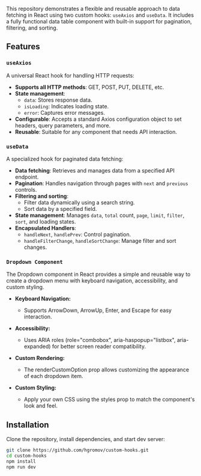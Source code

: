 This repository demonstrates a flexible and reusable approach to data fetching in React using two custom hooks: `useAxios` and `useData`. It includes a fully functional data table component with built-in support for pagination, filtering, and sorting.

## Features

### `useAxios`
A universal React hook for handling HTTP requests:
- **Supports all HTTP methods**: GET, POST, PUT, DELETE, etc.
- **State management**:
  - `data`: Stores response data.
  - `isLoading`: Indicates loading state.
  - `error`: Captures error messages.
- **Configurable**: Accepts a standard Axios configuration object to set headers, query parameters, and more.
- **Reusable**: Suitable for any component that needs API interaction.

### `useData`
A specialized hook for paginated data fetching:
- **Data fetching**: Retrieves and manages data from a specified API endpoint.
- **Pagination**: Handles navigation through pages with `next` and `previous` controls.
- **Filtering and sorting**:
  - Filter data dynamically using a search string.
  - Sort data by a specified field.
- **State management**: Manages `data`, `total` count, `page`, `limit`, `filter`, `sort`, and loading states.
- **Encapsulated Handlers**:
  - `handleNext`, `handlePrev`: Control pagination.
  - `handleFilterChange`, `handleSortChange`: Manage filter and sort changes.

### `Dropdown Component`
The Dropdown component in React provides a simple and reusable way to create a dropdown menu with keyboard navigation, accessibility, and custom styling.

- **Keyboard Navigation:**
  - Supports ArrowDown, ArrowUp, Enter, and Escape for easy interaction.

- **Accessibility:**
  - Uses ARIA roles (role="combobox", aria-haspopup="listbox", aria-expanded) for better screen reader compatibility.

- **Custom Rendering:**
  - The renderCustomOption prop allows customizing the appearance of each dropdown item.

- **Custom Styling:**
  - Apply your own CSS using the styles prop to match the component's look and feel.


## Installation

Clone the repository, install dependencies, and start dev server:

```bash
git clone https://github.com/hgromov/custom-hooks.git
cd custom-hooks
npm install
npm run dev
